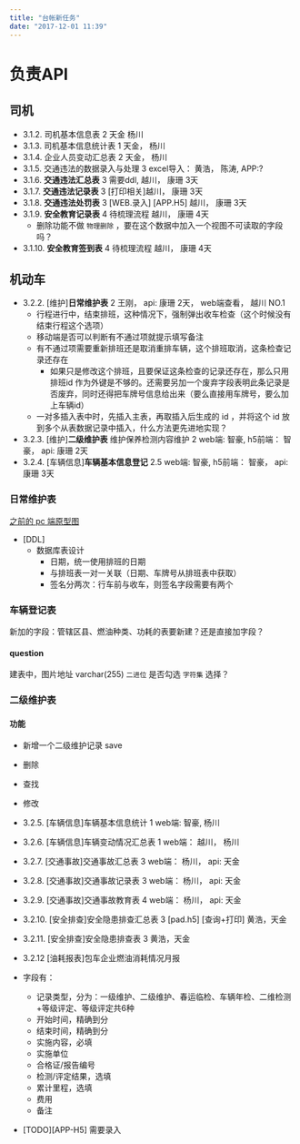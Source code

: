 ```yaml
---
title: "台帐新任务"
date: "2017-12-01 11:39"
---
```


# 负责API

## 司机

- 3.1.2. 司机基本信息表  2               天金   杨川
- 3.1.3. 司机基本信息统计表  1         天金， 杨川
- 3.1.4. 企业人员变动汇总表   2       天金， 杨川
- 3.1.5. 交通违法的数据录入与处理  3    excel导入： 黄浩， 陈涛, APP:?
- 3.1.6. **交通违法汇总表**  3            需要ddl,  越川， 康珊 3天
- 3.1.7. **交通违法记录表**  3            [打印相关]越川， 康珊 3天
- 3.1.8. **交通违法处罚表**  3           [WEB.录入]   [APP.H5]    越川， 康珊 3天
- 3.1.9. **安全教育记录表**  4           待梳理流程   越川， 康珊 4天
  - 删除功能不做 `物理删除` ，要在这个数据中加入一个视图不可读取的字段吗？
- 3.1.10. **安全教育签到表**  4          待梳理流程   越川， 康珊 4天

## 机动车

- 3.2.2. [维护]**日常维护表**  2              王刚， api: 康珊 2天， web端查看， 越川 NO.1
  - 行程进行中，结束排班，这种情况下，强制弹出收车检查（这个时候没有结束行程这个选项）
  - 移动端是否可以判断有不通过项就提示填写备注
  - 有不通过项需要重新排班还是取消重排车辆，这个排班取消，这条检查记录还存在
    - 如果只是修改这个排班，且要保证这条检查的记录还存在，那么只用 排班id 作为外键是不够的。还需要另加一个废弃字段表明此条记录是否废弃，同时还得把车牌号信息给出来（要么直接用车牌号，要么加上车辆id）
  - 一对多插入表中时，先插入主表，再取插入后生成的 id ，并将这个 id 放到多个从表数据记录中插入，什么方法更先进地实现？
- 3.2.3. [维护]**二级维护表** 维护保养检测内容维护  2    web端: 智豪, h5前端： 智豪， api: 康珊 2天
- 3.2.4. [车辆信息]**车辆基本信息登记** 2.5       web端: 智豪, h5前端： 智豪， api: 康珊 3天

### 日常维护表
[之前的 pc 端原型图][c384d709]
- [DDL]
  - 数据库表设计
    - 日期，统一使用排班的日期
    - 与排班表一对一关联（日期、车牌号从排班表中获取）
    - 签名分两次：行车前与收车，则签名字段需要有两个




### 车辆登记表

新加的字段：管辖区县、燃油种类、功耗的表要新建？还是直接加字段？

#### question

建表中，图片地址 varchar(255) `二进位` 是否勾选
`字符集` 选择？


[c384d709]: https://pro.modao.cc/app/F7FwnNl1kiXixZeJvWcqYzPaEN1TjfX#screen=s79E66B46111500371972537 "pc 端操作原型图"

### 二级维护表

#### 功能

- 新增一个二级维护记录 save
- 删除
- 查找
- 修改




- 3.2.5. [车辆信息]车辆基本信息统计 1                  web端: 智豪, 杨川
- 3.2.6. [车辆信息]车辆变动情况汇总表 1               web端： 越川， 杨川
- 3.2.7. [交通事故]交通事故汇总表  3                    web端： 杨川， api: 天金
- 3.2.8. [交通事故]交通事故记录表  3                    web端： 杨川， api: 天金
- 3.2.9. [交通事故]交通事故教育表 4                     web端： 杨川， api: 天金
- 3.2.10. [安全排查]安全隐患排查汇总表  3            [pad.h5]   [查询+打印] 黄浩，天金
- 3.2.11. [安全排查]安全隐患排查表  3                   黄浩，天金
- 3.2.12 [油耗报表]包车企业燃油消耗情况月报


- 字段有：
    - 记录类型，分为：一级维护、二级维护、春运临检、车辆年检、二维检测+等级评定、等级评定共6种
    - 开始时间，精确到分
    - 结束时间，精确到分
    - 实施内容，必填
    - 实施单位
    - 合格证/报告编号
    - 检测/评定结果，选填
    - 累计里程，选填
    - 费用
    - 备注
- [TODO][APP-H5] 需要录入
